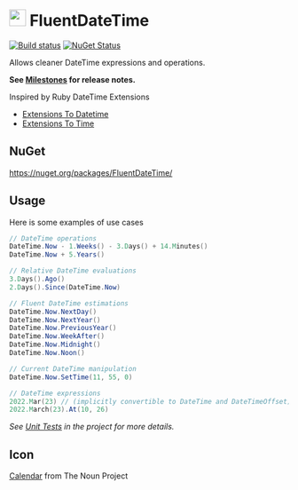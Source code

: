 # <img src="/src/icon.png" height="30px"> FluentDateTime

[![Build status](https://ci.appveyor.com/api/projects/status/me89rbu5iv976k2q/branch/master?svg=true)](https://ci.appveyor.com/project/SimonCropp/fluentdatetime)
[![NuGet Status](https://img.shields.io/nuget/v/FluentDateTime.svg?label=FluentDateTime&cacheSeconds=86400)](https://www.nuget.org/packages/FluentDateTime/)

Allows cleaner DateTime expressions and operations.

**See [Milestones](../../milestones?state=closed) for release notes.**

Inspired by Ruby DateTime Extensions

 * [Extensions To Datetime](http://edgeguides.rubyonrails.org/active_support_core_extensions.html#extensions-to-datetime)
 * [Extensions To Time](http://edgeguides.rubyonrails.org/active_support_core_extensions.html#extensions-to-time)


## NuGet

https://nuget.org/packages/FluentDateTime/


## Usage

Here is some examples of use cases

```csharp
// DateTime operations
DateTime.Now - 1.Weeks() - 3.Days() + 14.Minutes()
DateTime.Now + 5.Years()

// Relative DateTime evaluations
3.Days().Ago()
2.Days().Since(DateTime.Now)

// Fluent DateTime estimations
DateTime.Now.NextDay()
DateTime.Now.NextYear()
DateTime.Now.PreviousYear()
DateTime.Now.WeekAfter()
DateTime.Now.Midnight()
DateTime.Now.Noon()

// Current DateTime manipulation
DateTime.Now.SetTime(11, 55, 0)

// DateTime expressions
2022.Mar(23) // (implicitly convertible to DateTime and DateTimeOffset)
2022.March(23).At(10, 26)
```

_See [Unit Tests](https://github.com/FluentDateTime/FluentDateTime/tree/master/src/Tests) in the project for more details._


## Icon

[Calendar](http://thenounproject.com/noun/calendar/#icon-No404) from The Noun Project
